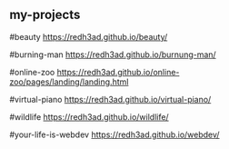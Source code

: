 ## my-projects

#beauty
https://redh3ad.github.io/beauty/

#burning-man
https://redh3ad.github.io/burnung-man/

#online-zoo
https://redh3ad.github.io/online-zoo/pages/landing/landing.html

#virtual-piano
https://redh3ad.github.io/virtual-piano/

#wildlife
https://redh3ad.github.io/wildlife/

#your-life-is-webdev
https://redh3ad.github.io/webdev/
